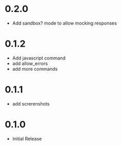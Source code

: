 # 0.2.0
- Add sandbox? mode to allow mocking responses

# 0.1.2
- Add javascript command
- add allow_errors
- add more commands

# 0.1.1
- add screrenshots

# 0.1.0
- Initial Release
